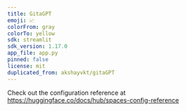 ```yaml
---
title: GitaGPT
emoji: 📈
colorFrom: gray
colorTo: yellow
sdk: streamlit
sdk_version: 1.17.0
app_file: app.py
pinned: false
license: mit
duplicated_from: akshayvkt/gitaGPT
---
```


Check out the configuration reference at https://huggingface.co/docs/hub/spaces-config-reference
